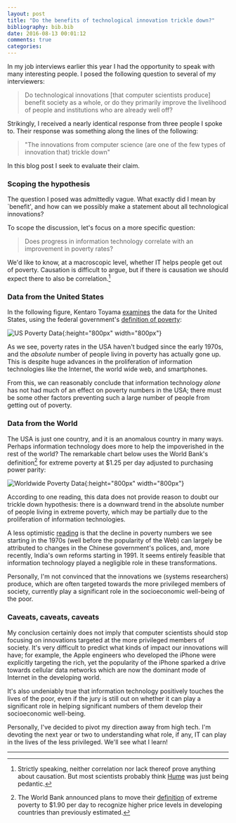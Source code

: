 ```yaml
---
layout: post
title: "Do the benefits of technological innovation trickle down?"
bibliography: bib.bib
date: 2016-08-13 00:01:12
comments: true
categories:
---
```


In my job interviews earlier this year I had the opportunity to speak with many interesting people.
I posed the following question to several of my interviewers:

> Do technological innovations [that computer scientists produce] benefit society as
a whole, or do they primarily improve the livelihood of people and institutions who are already well off?

Strikingly, I received a nearly identical response from three people I spoke to. Their response was
something along the lines of the following:

>  "The innovations from computer science (are one of the few types of innovation that)
    trickle down"

In this blog post I seek to evaluate their claim.

### Scoping the hypothesis

The question I posed was admittedly vague. What exactly did I mean by
`benefit', and how can we possibly make a statement about
all technological innovations?

To scope the discussion, let's focus on a more specific question:

>  Does progress in information technology correlate with an improvement in poverty rates?

We'd like to know, at a macroscopic level, whether IT helps people get out of poverty. Causation
is difficult to argue, but if there is causation we should expect there to
also be correlation.[^1]

### Data from the United States

In the following figure, Kentaro Toyama
[examines](https://www.youtube.com/watch?v=cxutDM2r534) the
data for the United States, using the federal
government's [definition of
poverty](https://en.wikipedia.org/wiki/Poverty_in_the_United_States):

![US Poverty Data](http://eecs.berkeley.edu/~rcs/research/kentaro_data.png){:height="800px" width="800px"}

As we see, poverty rates in the USA haven't budged since the early 1970s, and
the *absolute* number of people living in poverty has actually gone up. This
is despite huge advances in the proliferation of information technologies like
the Internet, the world wide web, and smartphones.

From this, we can reasonably conclude that information technology *alone* has not had much
of an effect on poverty numbers in the USA; there must be some other factors
preventing such a large number of people from getting out of poverty.

### Data from the World

The USA is just one country, and it is an anomalous country in many ways. Perhaps
information technology does more to help the impoverished in the rest of the world?
The remarkable chart below uses the World Bank's definition[^2]
for extreme poverty at $1.25 per day adjusted to purchasing power parity:

![Worldwide Poverty Data](http://eecs.berkeley.edu/~rcs/research/poverty_global.jpg){:height="800px" width="800px"}

According to one reading, this data does not provide reason to doubt our
trickle down hypothesis:
there is a downward trend in the absolute number of people living in
extreme poverty, which may be partially due to the proliferation of information
technologies.

A less optimistic
[reading](http://www.humanosphere.org/basics/2015/09/global-poverty-falling-not-fast-may-think/) is that the decline in poverty
numbers we see starting in the 1970s (well before the popularity of the Web) can largely be attributed to
changes in the Chinese government's polices, and, more recently, India's own reforms starting in 1991. It seems entirely feasible that
information technology played a negligible role in these transformations.

Personally, I'm not convinced that the innovations we (systems researchers) produce, which are often
targeted towards the more privileged members of society, currently play a significant role in
the socioeconomic well-being of the poor.

### Caveats, caveats, caveats

My conclusion certainly does not imply that computer scientists should stop
focusing on innovations targeted at the more privileged members of society.
It's very difficult to predict what kinds of impact our innovations will have; for example,
the Apple engineers who developed the iPhone were explicitly targeting the
rich, yet the popularity of the iPhone sparked a drive towards cellular data
networks which are now the dominant mode of Internet in the developing world.

It's also undeniably true that information technology positively touches the lives of the poor,
even if the jury is still out on whether it can play a significant role in helping significant numbers of them develop their
socioeconomic well-being.

Personally, I've decided to pivot my direction away from high tech. I'm
devoting the next year or two to understanding what role, if any, IT can play in the lives of the less privileged. We'll
see what I learn!

---

[^1]: Strictly speaking, neither correlation nor lack thereof prove anything about causation. But most scientists probably think [Hume](https://en.wikipedia.org/wiki/Problem_of_induction) was just being pedantic.

[^2]: The World Bank announced plans to move their [definition](https://en.wikipedia.org/wiki/Extreme_poverty#cite_note-7) of extreme poverty to $1.90 per day to recognize higher price levels in developing countries than previously estimated.
